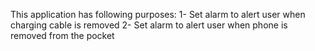 This application has following purposes:
1- Set alarm to alert user when charging cable is removed
2- Set alarm to alert user when phone is removed from the pocket

